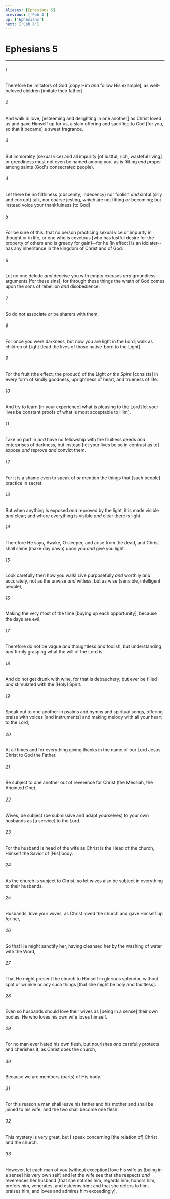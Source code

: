 ```yaml
---
Aliases: [Ephesians 5]
previous: ['Eph 4']
up: ['Ephesians']
next: ['Eph 6']
---
```

# Ephesians 5

***














###### 1 






Therefore be imitators of God [copy Him _and_ follow His example], as well-beloved children [imitate their father]. 













###### 2 






And walk in love, [esteeming and delighting in one another] as Christ loved us and gave Himself up for us, a slain offering and sacrifice to God [for you, so that it became] a sweet fragrance. 













###### 3 






But immorality (sexual vice) and all impurity [of lustful, rich, wasteful living] or greediness must not even be named among you, as is fitting _and_ proper among saints (God's consecrated people). 













###### 4 






Let there be no filthiness (obscenity, indecency) nor foolish _and_ sinful (silly and corrupt) talk, nor coarse jesting, which are not fitting _or_ becoming; but instead voice your thankfulness [to God]. 













###### 5 






For be sure of this: that no person practicing sexual vice or impurity in thought or in life, or one who is covetous [who has lustful desire for the property of others and is greedy for gain]--for he [in effect] is an idolater--has any inheritance in the kingdom of Christ and of God. 













###### 6 






Let no one delude _and_ deceive you with empty excuses _and_ groundless arguments [for these sins], for through these things the wrath of God comes upon the sons of rebellion _and_ disobedience. 













###### 7 






So do not associate _or_ be sharers with them. 













###### 8 






For once you were darkness, but now you are light in the Lord; walk as children of Light [lead the lives of those native-born to the Light]. 













###### 9 






For the fruit (the effect, the product) of the Light _or_ _the Spirit_ [consists] in every form of kindly goodness, uprightness of heart, and trueness of life. 













###### 10 






And try to learn [in your experience] what is pleasing to the Lord [let your lives be constant proofs of what is most acceptable to Him]. 













###### 11 






Take no part in _and_ have no fellowship with the fruitless deeds _and_ enterprises of darkness, but instead [let your lives be so in contrast as to] expose _and_ reprove _and_ convict them. 













###### 12 






For it is a shame even to speak of _or_ mention the things that [such people] practice in secret. 













###### 13 






But when anything is exposed _and_ reproved by the light, it is made visible _and_ clear; and where everything is visible _and_ clear there is light. 













###### 14 






Therefore He says, Awake, O sleeper, and arise from the dead, and Christ shall shine (make day dawn) upon you _and_ give you light. 













###### 15 






Look carefully then how you walk! Live purposefully _and_ worthily _and_ accurately, not as the unwise _and_ witless, but as wise (sensible, intelligent people), 













###### 16 






Making the very most of the time [buying up each opportunity], because the days are evil. 













###### 17 






Therefore do not be vague _and_ thoughtless _and_ foolish, but understanding _and_ firmly grasping what the will of the Lord is. 













###### 18 






And do not get drunk with wine, for that is debauchery; but ever be filled _and_ stimulated with the [Holy] Spirit. 













###### 19 






Speak out to one another in psalms and hymns and spiritual songs, offering praise with voices [and instruments] and making melody with all your heart to the Lord, 













###### 20 






At all times and for everything giving thanks in the name of our Lord Jesus Christ to God the Father. 













###### 21 






Be subject to one another out of reverence for Christ (the Messiah, the Anointed One). 













###### 22 






Wives, be subject (be submissive and adapt yourselves) to your own husbands as [a service] to the Lord. 













###### 23 






For the husband is head of the wife as Christ is the Head of the church, Himself the Savior of [His] body. 













###### 24 






As the church is subject to Christ, so let wives also be subject in everything to their husbands. 













###### 25 






Husbands, love your wives, as Christ loved the church and gave Himself up for her, 













###### 26 






So that He might sanctify her, having cleansed her by the washing of water with the Word, 













###### 27 






That He might present the church to Himself in glorious splendor, without spot or wrinkle or any such things [that she might be holy and faultless]. 













###### 28 






Even so husbands should love their wives as [being in a sense] their own bodies. He who loves his own wife loves himself. 













###### 29 






For no man ever hated his own flesh, but nourishes _and_ carefully protects and cherishes it, as Christ does the church, 













###### 30 






Because we are members (parts) of His body. 













###### 31 






For this reason a man shall leave his father and his mother and shall be joined to his wife, and the two shall become one flesh. 













###### 32 






This mystery is very great, but I speak concerning [the relation of] Christ and the church. 













###### 33 






However, let each man of you [without exception] love his wife as [being in a sense] his very own self; and let the wife see that she respects _and_ reverences her husband [that she notices him, regards him, honors him, prefers him, venerates, and esteems him; and that she defers to him, praises him, and loves and admires him exceedingly].
